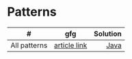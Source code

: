 # Patterns

|  #   |    gfg   |  Solution  |
|------|:----------------:|-------------:|
|All patterns|[article link](https://takeuforward.org/strivers-a2z-dsa-course/must-do-pattern-problems-before-starting-dsa/?amp=1)|[Java](https://github.com/Supriya-48/strivers_a_to_z_dsa/tree/master/patterns)|